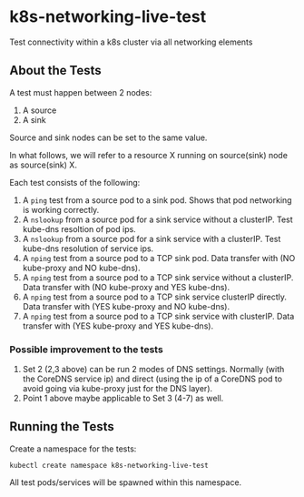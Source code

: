 # k8s-networking-live-test

Test connectivity within a k8s cluster via all networking elements

## About the Tests

A test must happen between 2 nodes:
1. A source
2. A sink

Source and sink nodes can be set to the same value.

In what follows, we will refer to a resource X running on source(sink) node as source(sink) X.

Each test consists of the following:
1. A `ping` test from a source pod to a sink pod. Shows that pod networking is working correctly.
2. A `nslookup` from a source pod for a sink service without a clusterIP. Test kube-dns resoltion of pod ips.
3. A `nslookup` from a source pod for a sink service with a clusterIP. Test kube-dns resolution of service ips.
4. A `nping` test from a source pod to a TCP sink pod. Data transfer with (NO kube-proxy and NO kube-dns).
5. A `nping` test from a source pod to a TCP sink service without a clusterIP. Data transfer with (NO kube-proxy and YES kube-dns).
6. A `nping` test from a source pod to a TCP sink service clusterIP directly. Data transfer with (YES kube-proxy and NO kube-dns).
7. A `nping` test from a source pod to a TCP sink service with clusterIP. Data transfer with (YES kube-proxy and YES kube-dns).

### Possible improvement to the tests

1. Set 2 (2,3 above) can be run 2 modes of DNS settings. Normally (with the CoreDNS service ip) and direct (using the ip of a CoreDNS pod to avoid going via kube-proxy just for the DNS layer).
2. Point 1 above maybe applicable to Set 3 (4-7) as well.

## Running the Tests

Create a namespace for the tests:
```
kubectl create namespace k8s-networking-live-test
```
All test pods/services will be spawned within this namespace.



